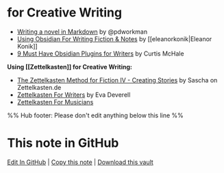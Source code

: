# for Creative Writing

- [Writing a novel in Markdown](https://pdworkman.com/writing-a-novel-in-markdown/) by @pdworkman
- [Using Obsidian For Writing Fiction & Notes](https://eleanorkonik.com/obsidian-for-writing/) by [[eleanorkonik|Eleanor Konik]]
- [9 Must Have Obsidian Plugins for Writers](https://curtismchale.ca/2022/01/10/9-obsidian-writing-plugins/) by Curtis McHale

**Using [[Zettelkasten]] for Creative Writing:**
- [The Zettelkasten Method for Fiction IV - Creating Stories](https://zettelkasten.de/posts/zettelkasten-fiction-writing-part-4-create-story/) by Sascha on Zettelkasten.de
- [Zettelkasten For Writers](https://www.eadeverell.com/zettelkasten/) by Eva Deverell
- [Zettelkasten For Musicians](https://anthonyamar.fr/Zettelkasten/Zettelkasten+for+musicians)


%% Hub footer: Please don't edit anything below this line %%

# This note in GitHub

<span class="git-footer">[Edit In GitHub](https://github.dev/obsidian-community/obsidian-hub/blob/main/04%20-%20Guides%2C%20Workflows%2C%20%26%20Courses/for%20Creative%20Writing.md "git-hub-edit-note") | [Copy this note](https://raw.githubusercontent.com/obsidian-community/obsidian-hub/main/04%20-%20Guides%2C%20Workflows%2C%20%26%20Courses/for%20Creative%20Writing.md "git-hub-copy-note") | [Download this vault](https://github.com/obsidian-community/obsidian-hub/archive/refs/heads/main.zip "git-hub-download-vault") </span>
